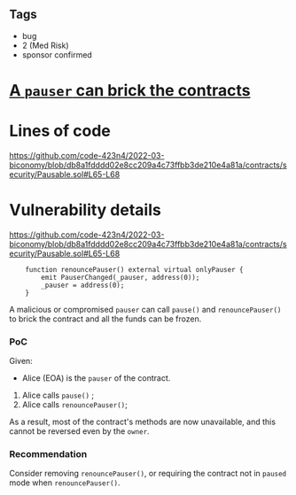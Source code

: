 ## Tags

- bug
- 2 (Med Risk)
- sponsor confirmed

# [A `pauser` can brick the contracts](https://github.com/code-423n4/2022-03-biconomy-findings/issues/137) 

# Lines of code

https://github.com/code-423n4/2022-03-biconomy/blob/db8a1fdddd02e8cc209a4c73ffbb3de210e4a81a/contracts/security/Pausable.sol#L65-L68


# Vulnerability details

https://github.com/code-423n4/2022-03-biconomy/blob/db8a1fdddd02e8cc209a4c73ffbb3de210e4a81a/contracts/security/Pausable.sol#L65-L68

```solidity
    function renouncePauser() external virtual onlyPauser {
        emit PauserChanged(_pauser, address(0));
        _pauser = address(0);
    }
```

A malicious or compromised `pauser` can call `pause()` and `renouncePauser()` to brick the contract and all the funds can be frozen.

### PoC

Given:

* Alice (EOA) is the `pauser` of the contract.

1. Alice calls `pause()` ;
2. Alice calls `renouncePauser()`;


As a result, most of the contract's methods are now unavailable, and this cannot be reversed even by the `owner`.

### Recommendation

Consider removing `renouncePauser()`, or requiring the contract not in `paused` mode when `renouncePauser()`.

